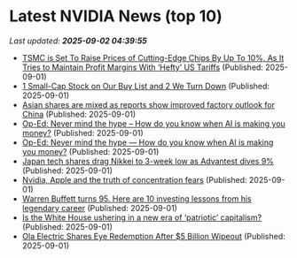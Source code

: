 # Latest NVIDIA News (top 10)
_Last updated: **2025-09-02 04:39:55**_

- [TSMC is Set To Raise Prices of Cutting-Edge Chips By Up To 10%, As It Tries to Maintain Profit Margins With ‘Hefty’ US Tariffs](https://wccftech.com/tsmc-is-set-to-raise-prices-of-cutting-edge-chips-by-up-to-10-percent/) (Published: 2025-09-01)
- [1 Small-Cap Stock on Our Buy List and 2 We Turn Down](https://finance.yahoo.com/news/1-small-cap-stock-buy-043219421.html) (Published: 2025-09-01)
- [Asian shares are mixed as reports show improved factory outlook for China](https://abcnews.go.com/Business/wireStory/asian-shares-mixed-reports-show-improved-factory-outlook-125149045) (Published: 2025-09-01)
- [Op-Ed: Never mind the hype – How do you know when AI is making you money?](https://www.digitaljournal.com/tech-science/op-ed-never-mind-the-hype-how-do-you-know-when-ai-is-making-you-money/article) (Published: 2025-09-01)
- [Op-Ed: Never mind the hype — How do you know when AI is making you money?](https://www.digitaljournal.com/world/op-ed-never-mind-the-hype-how-do-you-know-when-ai-is-making-you-money/article) (Published: 2025-09-01)
- [Japan tech shares drag Nikkei to 3-week low as Advantest dives 9%](https://economictimes.indiatimes.com/markets/stocks/news/japan-tech-shares-drag-nikkei-to-3-week-low-as-advantest-dives-9/articleshow/123626199.cms) (Published: 2025-09-01)
- [Nvidia, Apple and the truth of concentration fears](https://www.irishtimes.com/your-money/2025/09/01/nvidia-apple-and-the-truth-of-concentration-fears/) (Published: 2025-09-01)
- [Warren Buffett turns 95. Here are 10 investing lessons from his legendary career](https://economictimes.indiatimes.com/markets/stocks/news/warren-buffett-turns-95-here-are-10-investing-lessons-from-his-legendary-career/articleshow/123625772.cms) (Published: 2025-09-01)
- [Is the White House ushering in a new era of ‘patriotic’ capitalism?](https://www.irishtimes.com/business/economy/2025/09/01/is-the-white-house-ushering-in-a-new-era-of-patriotic-capitalism/) (Published: 2025-09-01)
- [Ola Electric Shares Eye Redemption After $5 Billion Wipeout](https://biztoc.com/x/b398047469c1fd26) (Published: 2025-09-01)
